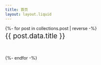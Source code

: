 ```yaml
---
title: 首页
layout: layout.liquid
---
```


<style>
.post-list {
    list-style: none;
    padding: 0;
}
.post-list-item {
    margin-bottom: 1.5rem;
    border-bottom: 1px solid var(--border-color);
    padding-bottom: 1.5rem;
    transition: border-color 0.5s var(--ease-out-quart);
}
.post-list-item:last-child {
    border-bottom: none;
}
.post-list-link {
    text-decoration: none;
    color: var(--title-color);
    font-size: 1.4rem;
    font-weight: 400;
    line-height: 1.4;
    transition: color 0.3s var(--ease-out-quart);
}
.post-list-link:hover {
    color: var(--accent-color);
}
</style>

<ul class="post-list">
{%- for post in collections.post | reverse -%}
    <li class="post-list-item">
        <a href="{{ post.url }}" class="post-list-link">{{ post.data.title }}</a>
    </li>
{%- endfor -%}
</ul> 